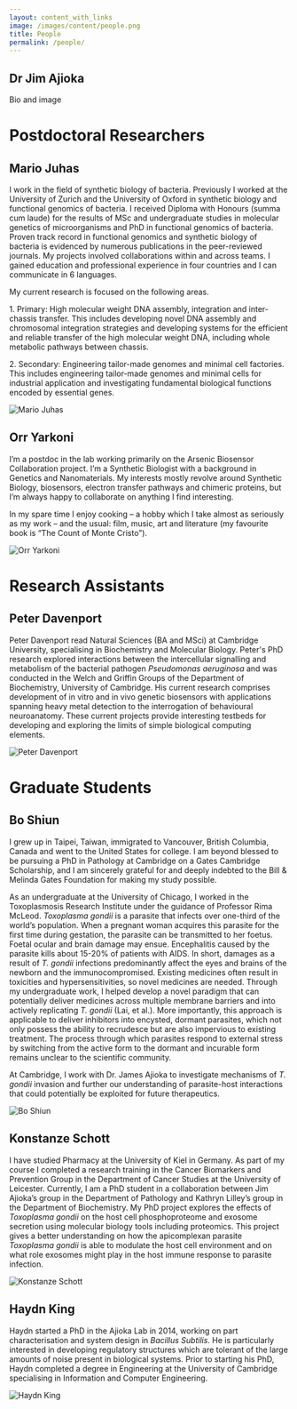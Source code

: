 ```yaml
---
layout: content_with_links
image: /images/content/people.png
title: People
permalink: /people/
---
```

<!-- Unfortunately, the flavour of markdown github uses doesn't support markdown within HTML block elements (i.e. div), which are required by the University theme, so we'll have to write entries in HTML.
There's a template below - just copy-paste and fill in the relevent details.
Uploading an image directly isn't currently supported by github (Nov 2015), so you'll have to pull the repository, commit the extra images and push back using git.

<div class="campl-listing-item clearfix">
<div class="campl-column10">
<h2>PERSON NAME HERE</h2>
<p>PERSON BIO HERE</p>
</div>
<div class="campl-column2">
<img src="{{ site.baseurl }}/images/content/IMAGE_NAME.jpg" title="PERSON NAME" class="campl-scale-with-grid" />
</div>
</div>

-->

Dr Jim Ajioka
-------------

Bio and image


Postdoctoral Researchers
========================

<div class="campl-listing-item clearfix">
<div class="campl-column10">
<h2>Mario Juhas</h2>
<p>I work in the field of synthetic biology of bacteria. Previously I worked at the University of Zurich
and the University of Oxford in synthetic biology and functional genomics of bacteria. I received 
Diploma with Honours (summa cum laude) for the results of MSc and undergraduate studies in 
molecular genetics of microorganisms and PhD in functional genomics of bacteria. Proven track 
record in functional genomics and synthetic biology of bacteria is evidenced by numerous 
publications in the peer-reviewed journals. My projects involved collaborations within and across 
teams. I gained education and professional experience in four countries and I can communicate in 6 
languages.
</p><p>
My current research is focused on the following areas. 
</p><p>
1. Primary: High molecular weight DNA assembly, integration and inter-chassis transfer. This 
includes developing novel DNA assembly and chromosomal integration strategies and 
developing systems for the efficient and reliable transfer of the high molecular weight DNA, 
including whole metabolic pathways between chassis.
</p><p>
2. Secondary: Engineering tailor-made genomes and minimal cell factories. This includes
engineering tailor-made genomes and minimal cells for industrial application and 
investigating fundamental biological functions encoded by essential genes.
</p>
</div>
<div class="campl-column2">
<img src="{{ site.baseurl }}/images/content/mario.jpg" title="Mario Juhas" class="campl-scale-with-grid" />
</div>
</div>

<div class="campl-listing-item clearfix">
<div class="campl-column10">
<h2>Orr Yarkoni</h2>
<p>I’m a postdoc in the lab working primarily on the Arsenic Biosensor Collaboration project. I’m a Synthetic Biologist with a background in Genetics and Nanomaterials. My interests mostly revolve around Synthetic Biology, biosensors, electron transfer pathways and chimeric proteins, but I’m always happy to collaborate on anything I find interesting. 
</p><p>
In my spare time I enjoy cooking – a hobby which I take almost as seriously as my work – and the usual: film, music, art and literature (my favourite book is “The Count of Monte Cristo”).</p>
</div>
<div class="campl-column2">
<img src="{{ site.baseurl }}/images/content/orr.jpg" title="Orr Yarkoni" class="campl-scale-with-grid" />
</div>
</div>

Research Assistants
===================

<div class="campl-listing-item clearfix">
<div class="campl-column10">
<h2>Peter Davenport</h2>
<p>Peter Davenport read Natural Sciences (BA and MSci) at Cambridge University, specialising in Biochemistry and Molecular Biology. Peter's PhD research explored interactions between the intercellular signalling and metabolism of the bacterial pathogen <i>Pseudomonas aeruginosa</i> and was conducted in the Welch and Griffin Groups of the Department of Biochemistry, University of Cambridge. His current research comprises development of in vitro and in vivo genetic biosensors with applications spanning heavy metal detection to the interrogation of behavioural neuroanatomy. These current projects provide interesting testbeds for developing and exploring the limits of simple biological computing elements.</p>
</div>
<div class="campl-column2">
<img src="{{ site.baseurl }}/images/content/pete.jpg" title="Peter Davenport" class="campl-scale-with-grid" />
</div>
</div>


Graduate Students
=================

<div class="campl-listing-item clearfix">
<div class="campl-column10">
<h2>Bo Shiun</h2>
<p>I grew up in Taipei, Taiwan, immigrated to Vancouver, British Columbia, Canada and went to the United States for college. I am beyond blessed to be pursuing a PhD in Pathology at Cambridge on a Gates Cambridge Scholarship, and I am sincerely grateful for and deeply indebted to the Bill & Melinda Gates Foundation for making my study possible.
</p><p>
As an undergraduate at the University of Chicago, I worked in the Toxoplasmosis Research Institute under the guidance of Professor Rima McLeod. <i>Toxoplasma gondii</i> is a parasite that infects over one-third of the world’s population. When a pregnant woman acquires this parasite for the first time during gestation, the parasite can be transmitted to her foetus. Foetal ocular and brain damage may ensue. Encephalitis caused by the parasite kills about 15-20% of patients with AIDS. In short, damages as a result of <i>T. gondii</i> infections predominantly affect the eyes and brains of the newborn and the immunocompromised. Existing medicines often result in toxicities and hypersensitivities, so novel medicines are needed. Through my undergraduate work, I helped develop a novel paradigm that can potentially deliver medicines across multiple membrane barriers and into actively replicating <i>T. gondii</i> (Lai, et al.). More importantly, this approach is applicable to deliver inhibitors into encysted, dormant parasites, which not only possess the ability to recrudesce but are also impervious to existing treatment. The process through which parasites respond to external stress by switching from the active form to the dormant and incurable form remains unclear to the scientific community. 
</p><p>
At Cambridge, I work with Dr. James Ajioka to investigate mechanisms of <i>T. gondii</i> invasion and further our understanding of parasite-host interactions that could potentially be exploited for future therapeutics.</p>
</div>
<div class="campl-column2">
<img src="{{ site.baseurl }}/images/content/bo.jpg" title="Bo Shiun" class="campl-scale-with-grid" />
</div>
</div>

<div class="campl-listing-item clearfix">
<div class="campl-column10">
<h2>Konstanze Schott</h2>
<p>I have studied Pharmacy at the University of Kiel in Germany. As part of my course I completed a 
research training in the Cancer Biomarkers and Prevention Group in the Department of Cancer 
Studies at the University of Leicester. Currently, I am a PhD student in a collaboration between Jim 
Ajioka’s group in the Department of Pathology and Kathryn Lilley’s group in the Department of 
Biochemistry. My PhD project explores the effects of <i>Toxoplasma gondii</i> on the host cell 
phosphoproteome and exosome secretion using molecular biology tools including proteomics. This 
project gives a better understanding on how the apicomplexan parasite <i>Toxoplasma gondii</i> is able to 
modulate the host cell environment and on what role exosomes might play in the host immune 
response to parasite infection.</p>
</div>
<div class="campl-column2">
<img src="{{ site.baseurl }}/images/content/konstanze.jpg" title="Konstanze Schott" class="campl-scale-with-grid" />
</div>
</div>

<div class="campl-listing-item clearfix">
<div class="campl-column10">
<h2>Haydn King</h2>
<p>Haydn started a PhD in the Ajioka Lab in 2014, working on part characterisation and system design in <i>Bacillus Subtilis</i>. He is particularly interested in developing regulatory structures which are tolerant of the large amounts of noise present in biological systems. Prior to starting his PhD, Haydn completed a degree in Engineering at the University of Cambridge specialising in Information and Computer Engineering.</p>
</div>
<div class="campl-column2">
<img src="{{ site.baseurl }}/images/content/haydn.jpg" title="Haydn King" class="campl-scale-with-grid" />
</div>
</div>
